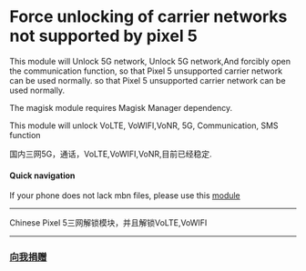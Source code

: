 # Force unlocking of carrier networks not supported by pixel 5
This module will Unlock 5G network, Unlock 5G network,And forcibly open the communication function, so that Pixel 5 unsupported carrier network can be used normally. so that Pixel 5 unsupported carrier network can be used normally.

The magisk module requires Magisk Manager dependency.

This module will unlock VoLTE, VoWIFI,VoNR, 5G, Communication, SMS function

国内三网5G，通话，VoLTE,VoWIFI,VoNR,目前已经稳定.
#### Quick navigation
If your phone does not lack mbn files, please use this [module](https://github.com/ender-zhao/Pixel-5-operator-network-unlock/releases/tag/1-Mini)
****
Chinese
Pixel 5三网解锁模块，并且解锁VoLTE,VoWIFI
****
### [向我捐赠](https://github.com/ender-zhao/EZc/blob/main/%E5%BE%AE%E4%BF%A1%E6%94%B6%E6%AC%BE%E7%A0%81.png)
